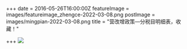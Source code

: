 +++
date = 2016-05-26T16:00:00Z
featureImage = images/featureimage_zhengce-2022-03-08.png
postImage = images/mingpian-2022-03-08.png
title = "营改增政策—分税目明细表，收藏！"

+++
![](/images/16052701-2022-03-08.jpg)